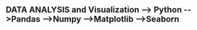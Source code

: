 DATA ANALYSIS and Visualization
--> Python 
  -->Pandas
  -->Numpy
  -->Matplotlib
  -->Seaborn
  --
